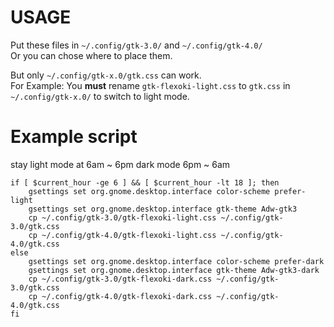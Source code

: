 # USAGE  
Put these files in `~/.config/gtk-3.0/` and `~/.config/gtk-4.0/`  
Or you can chose where to place them.  
  
But only `~/.config/gtk-x.0/gtk.css` can work.  
For Example: You **must** rename `gtk-flexoki-light.css` to `gtk.css` in `~/.config/gtk-x.0/` to switch to light mode.  

# Example script
stay light mode at 6am ~ 6pm
dark mode 6pm ~ 6am
```
if [ $current_hour -ge 6 ] && [ $current_hour -lt 18 ]; then
    gsettings set org.gnome.desktop.interface color-scheme prefer-light
    gsettings set org.gnome.desktop.interface gtk-theme Adw-gtk3
    cp ~/.config/gtk-3.0/gtk-flexoki-light.css ~/.config/gtk-3.0/gtk.css
    cp ~/.config/gtk-4.0/gtk-flexoki-light.css ~/.config/gtk-4.0/gtk.css
else
    gsettings set org.gnome.desktop.interface color-scheme prefer-dark
    gsettings set org.gnome.desktop.interface gtk-theme Adw-gtk3-dark
    cp ~/.config/gtk-3.0/gtk-flexoki-dark.css ~/.config/gtk-3.0/gtk.css
    cp ~/.config/gtk-4.0/gtk-flexoki-dark.css ~/.config/gtk-4.0/gtk.css
fi
```
